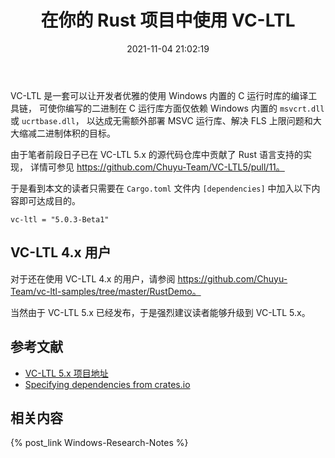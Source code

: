 ﻿---
title: 在你的 Rust 项目中使用 VC-LTL
date: 2021-11-04 21:02:19
categories:
- [技术, Windows, Windows 研究笔记, 开发环境]
tags:
- 技术
- Windows
- Windows 研究笔记
- 开发环境
---

VC-LTL 是一套可以让开发者优雅的使用 Windows 内置的 C 运行时库的编译工具链，
可使你编写的二进制在 C 运行库方面仅依赖 Windows 内置的 `msvcrt.dll` 或 `ucrtbase.dll`，
以达成无需额外部署 MSVC 运行库、解决 FLS 上限问题和大大缩减二进制体积的目标。

由于笔者前段日子已在 VC-LTL 5.x 的源代码仓库中贡献了 Rust 语言支持的实现，
详情可参见 https://github.com/Chuyu-Team/VC-LTL5/pull/11。

于是看到本文的读者只需要在 `Cargo.toml` 文件内 `[dependencies]` 中加入以下内容即可达成目的。

```
vc-ltl = "5.0.3-Beta1"
```

## VC-LTL 4.x 用户

对于还在使用 VC-LTL 4.x 的用户，请参阅 https://github.com/Chuyu-Team/vc-ltl-samples/tree/master/RustDemo。

当然由于 VC-LTL 5.x 已经发布，于是强烈建议读者能够升级到 VC-LTL 5.x。

## 参考文献

- [VC-LTL 5.x 项目地址](https://github.com/Chuyu-Team/VC-LTL5)
- [Specifying dependencies from crates.io](https://doc.rust-lang.org/cargo/reference/specifying-dependencies.html#specifying-dependencies-from-cratesio)

## 相关内容

{% post_link Windows-Research-Notes %}
